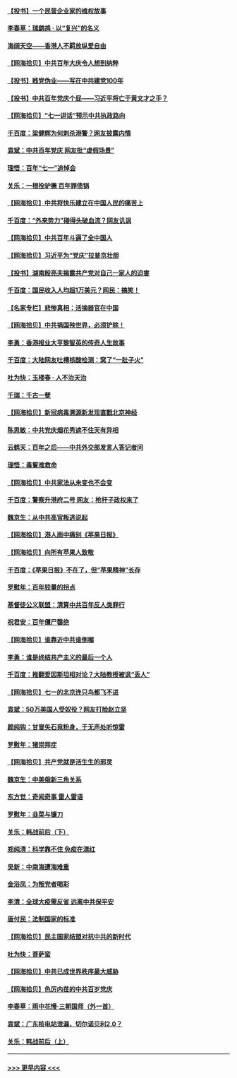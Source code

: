 #### [【投书】一个民营企业家的维权故事](../pages/nsc993/n13070932.md?t=07070001) 
#### [李春草：瑞鹧鸪 · 以“复兴”的名义](../pages/nsc993/n13069984.md?t=07070001) 
#### [海阔天空——香港人不羁放纵爱自由](../pages/nsc993/n13069407.md?t=07070001) 
#### [【网海拾贝】中共百年大庆令人想到纳粹](../pages/nsc993/n13068483.md?t=07070001) 
#### [【投书】贱党伪业——写在中共建党100年](../pages/nsc993/n13067843.md?t=07070001) 
#### [【投书】中共百年党庆个屁——习近平将亡于黄文才之手？](../pages/nsc993/n13067425.md?t=07070001) 
#### [【网海拾贝】“七一讲话”预示中共执政路向](../pages/nsc993/n13066434.md?t=07070001) 
#### [千百度：梁健辉为何刺杀港警？网友披露内情](../pages/nsc993/n13066979.md?t=07070001) 
#### [袁斌：中共百年党庆 网友批“虚假场景”](../pages/nsc993/n13066385.md?t=07070001) 
#### [理悟：百年“七一”追悼会](../pages/nsc993/n13066106.md?t=07070001) 
#### [关乐：一根拴驴橛 百年罪债锅](../pages/nsc993/n13066089.md?t=07070001) 
#### [【网海拾贝】中共将快乐建立在中国人民的痛苦上](../pages/nsc993/n13064939.md?t=07070001) 
#### [千百度：“外来势力”碰得头破血流？网友讥讽](../pages/nsc993/n13064878.md?t=07070001) 
#### [【网海拾贝】中共百年斗遍了全中国人](../pages/nsc993/n13060020.md?t=07070001) 
#### [【网海拾贝】习近平为“党庆”拉普京壮胆](../pages/nsc993/n13057781.md?t=07070001) 
#### [【投书】湖南殷亮夫揭露共产党对自己一家人的迫害](../pages/nsc993/n13057744.md?t=07070001) 
#### [千百度：国民收入人均超1万美元？网民：搞笑！](../pages/nsc993/n13057692.md?t=07070001) 
#### [【名家专栏】悲惨真相：活摘器官在中国](../pages/nsc993/n13056611.md?t=07070001) 
#### [【网海拾贝】中共祸国殃世界，必须铲除！](../pages/nsc993/n13056011.md?t=07070001) 
#### [李勇：香港报业大亨黎智英的传奇人生故事](../pages/nsc993/n13055258.md?t=07070001) 
#### [千百度：大陆网友吐槽核酸检测：窝了“一肚子火”](../pages/nsc993/n13055194.md?t=07070001) 
#### [吐为快：玉楼春 · 人不治天治](../pages/nsc993/n13054028.md?t=07070001) 
#### [千瑞：千古一孽](../pages/nsc993/n13054016.md?t=07070001) 
#### [【网海拾贝】新冠病毒溯源新发现直戳北京神经](../pages/nsc993/n13052425.md?t=07070001) 
#### [陈思敏：中共党庆烟花秀遮不住天有异相](../pages/nsc993/n13052020.md?t=07070001) 
#### [云鹤天：百年之后——中共外交部发言人答记者问](../pages/nsc993/n13051604.md?t=07070001) 
#### [理悟：毒誓难救命](../pages/nsc993/n13051601.md?t=07070001) 
#### [【网海拾贝】中共家法从未变也不会变](../pages/nsc993/n13050366.md?t=07070001) 
#### [千百度：警察升港府二号 网友：枪杆子政权来了](../pages/nsc993/n13050261.md?t=07070001) 
#### [魏京生：从中共高官叛逃说起](../pages/nsc993/n13048997.md?t=07070001) 
#### [【网海拾贝】港人雨中痛别《苹果日报》](../pages/nsc993/n13048941.md?t=07070001) 
#### [【网海拾贝】向所有苹果人致敬](../pages/nsc993/n13046795.md?t=07070001) 
#### [千百度：《苹果日报》不在了，但“苹果精神”长存](../pages/nsc993/n13046703.md?t=07070001) 
#### [罗慰年：百年较量的拐点](../pages/nsc993/n13046542.md?t=07070001) 
#### [基督徒公义联盟：清算中共百年反人类罪行](../pages/nsc993/n13046499.md?t=07070001) 
#### [祝君安：百年僵尸罄绝](../pages/nsc993/n13045595.md?t=07070001) 
#### [【网海拾贝】谁靠近中共谁倒楣](../pages/nsc993/n13044667.md?t=07070001) 
#### [李勇：谁是终结共产主义的最后一个人](../pages/nsc993/n13044397.md?t=07070001) 
#### [千百度：推翻爱因斯坦相对论？大陆教授被讽“丢人”](../pages/nsc993/n13043908.md?t=07070001) 
#### [【网海拾贝】七一的北京连只鸟都飞不进](../pages/nsc993/n13041377.md?t=07070001) 
#### [袁斌：50万美国人受奴役？网友打脸赵立坚](../pages/nsc993/n13041330.md?t=07070001) 
#### [颜纯钩：甘冒矢石竟粉身，于无声处听惊雷](../pages/nsc993/n13041140.md?t=07070001) 
#### [罗慰年：猪崇拜症](../pages/nsc993/n13041071.md?t=07070001) 
#### [【网海拾贝】共产党就是活生生的邪灵](../pages/nsc993/n13036627.md?t=07070001) 
#### [魏京生：中美俄新三角关系](../pages/nsc993/n13035986.md?t=07070001) 
#### [东方觉：奇闻奇事 雷人雷语](../pages/nsc993/n13035878.md?t=07070001) 
#### [罗慰年：韭菜与镰刀](../pages/nsc993/n13034374.md?t=07070001) 
#### [关乐：韩战前后（下）](../pages/nsc993/n13034113.md?t=07070001) 
#### [郑纯清：科学靠不住 免疫在漂红](../pages/nsc993/n13034093.md?t=07070001) 
#### [吴新：中南海遭海难重](../pages/nsc993/n13034084.md?t=07070001) 
#### [金浴凤：为叛党者喝彩](../pages/nsc993/n13034058.md?t=07070001) 
#### [李清：全球大疫需反省 远离中共保平安](../pages/nsc993/n13033784.md?t=07070001) 
#### [唐付民：法制国家的标准](../pages/nsc993/n13032944.md?t=07070001) 
#### [【网海拾贝】民主国家结盟对抗中共的新时代](../pages/nsc993/n13031717.md?t=07070001) 
#### [吐为快：菩萨蛮](../pages/nsc993/n13030033.md?t=07070001) 
#### [【网海拾贝】中共已成世界秩序最大威胁](../pages/nsc993/n13028138.md?t=07070001) 
#### [【网海拾贝】色厉内荏的中共百岁党庆](../pages/nsc993/n13025582.md?t=07070001) 
#### [李春草：雨中花慢‧三朝国师（外一首）](../pages/nsc993/n13025567.md?t=07070001) 
#### [袁斌：广东核电站泄漏，切尔诺贝利2.0？](../pages/nsc993/n13025475.md?t=07070001) 
#### [关乐：韩战前后（上）](../pages/nsc993/n13025387.md?t=07070001) 

----
#### [ >>> 更早内容 <<< ](../indexes/nsc993-earlier.md)
